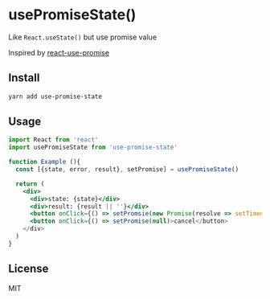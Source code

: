# usePromiseState()

Like `React.useState()` but use promise value 

Inspired by [react-use-promise](https://github.com/bsonntag/react-use-promise)


## Install

```sh
yarn add use-promise-state
```

## Usage

```jsx
import React from 'react'
import usePromiseState from 'use-promise-state'

function Example (){
  const [{state, error, result}, setPromise] = usePromiseState()

  return (
    <div>
      <div>state: {state}</div>
      <div>result: {result || ''}</div>
      <button onClick={() => setPromsie(new Promise(resolve => setTimeout(() => resolve('hello'), 10000)))>start</button> 
      <button onClick={() => setPromise(null)>cancel</button> 
    </div>
  )
}
```

## License
MIT